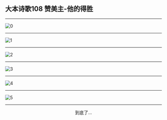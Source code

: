 
## 大本诗歌108 赞美主-他的得胜
        
<div id="aplayer0"></div>

<div id="aplayer1"></div>

<div id="aplayer2"></div>

---

<img alt="0" data-original="https://cdn.jsdelivr.net/gh/k34869/shi/data/d0108/0">

---

<img alt="1" data-original="https://cdn.jsdelivr.net/gh/k34869/shi/data/d0108/1">

---

<img alt="2" data-original="https://cdn.jsdelivr.net/gh/k34869/shi/data/d0108/2">

---

<img alt="3" data-original="https://cdn.jsdelivr.net/gh/k34869/shi/data/d0108/3">

---

<img alt="4" data-original="https://cdn.jsdelivr.net/gh/k34869/shi/data/d0108/4">

---

<img alt="5" data-original="https://cdn.jsdelivr.net/gh/k34869/shi/data/d0108/5">

---

<p style="text-align: center">到底了...</p>

<script src="/js/dist-view.js"></script>

<script>
MAIN.id = 'd0108';
        
const ap0 = new APlayer({
    container: document.getElementById('aplayer0'),
    volume: 1,
    loop: 'none',
    preload: 'none',
    audio: [{
        name: 'D108.mp3',
        artist: '大本诗歌',
        url: 'https://res.wx.qq.com/voice/getvoice?mediaid=MzI0NTk3MDM5M18yMjQ3NTE4MTY5',
        cover: '/favicon'
    }]
});
const ap1 = new APlayer({
    container: document.getElementById('aplayer1'),
    volume: 1,
    loop: 'none',
    preload: 'none',
    audio: [{
        name: 'D108第一节领唱.mp3',
        artist: '大本诗歌',
        url: 'https://res.wx.qq.com/voice/getvoice?mediaid=MzI0NTk3MDM5M18yMjQ3NTE4MTcw',
        cover: '/favicon'
    }]
});
const ap2 = new APlayer({
    container: document.getElementById('aplayer2'),
    volume: 1,
    loop: 'none',
    preload: 'none',
    audio: [{
        name: 'D108教唱版.mp3',
        artist: '大本诗歌',
        url: 'https://res.wx.qq.com/voice/getvoice?mediaid=MzI0NTk3MDM5M18yMjQ3NTE4MTcx',
        cover: '/favicon'
    }]
});
</script>
